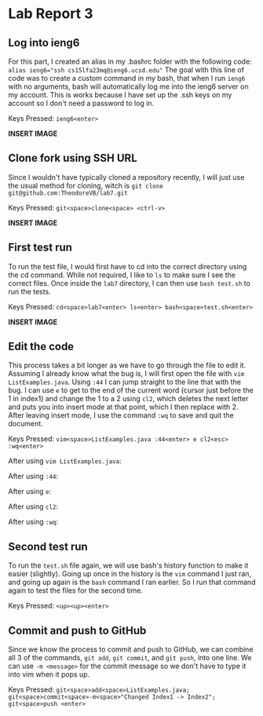 # Lab Report 3

## Log into ieng6

For this part, I created an alias in my .bashrc folder with the following code:
`alias ieng6="ssh cs15lfa23mq@ieng6.ucsd.edu"`
The goal with this line of code was to create a custom command in my bash, that when I run `ieng6` with no arguments, bash will automatically log me into the ieng6 server on my account. This is works because I have set up the .ssh keys on my account so I don't need a password to log in.

Keys Pressed: `ieng6<enter>`

**INSERT IMAGE**

## Clone fork using SSH URL

Since I wouldn't have typically cloned a repository recently, I will just use the usual method for cloning, witch is `git clone git@github.com:TheodoreVB/lab7.git`

Keys Pressed: `git<space>clone<space> <ctrl-v>`

**INSERT IMAGE**

## First test run

To run the test file, I would first have to cd into the correct directory using the cd command. While not required, I like to `ls` to make sure I see the correct files. Once inside the `lab7` directory, I can then use `bash test.sh` to run the tests.

Keys Pressed: `cd<space>lab7<enter> ls<enter> bash<space>test.sh<enter>`

**INSERT IMAGE**

## Edit the code

This process takes a bit longer as we have to go through the file to edit it. Assuming I already know what the bug is, I will first open the file with `vim ListExamples.java`. Using `:44` I can jump straight to the line that with the bug. I can use `e` to get to the end of the current word (cursor just before the 1 in index1) and change the 1 to a 2 using `cl2`, which deletes the next letter and puts you into insert mode at that point, which I then replace with 2. After leaving insert mode, I use the command `:wq` to save and quit the document.

Keys Pressed: `vim<space>ListExamples.java :44<enter> e cl2<esc> :wq<enter>`

After using `vim ListExamples.java`:


After using `:44`:


After using `e`:


After using `cl2`:


After using `:wq`:



## Second test run

To run the `test.sh` file again, we will use bash's history function to make it easier (slightly). Going up once in the history is the `vim` command I just ran, and going up again is the `bash` command I ran earlier. So I run that command again to test the files for the second time.

Keys Pressed: `<up><up><enter>`


## Commit and push to GitHub

Since we know the process to commit and push to GitHub, we can combine all 3 of the commands, `git add`, `git commit`, and `git push`, into one line. We can use `-m <message>` for the commit message so we don't have to type it into vim when it pops up.

Keys Pressed: `git<space>add<space>ListExamples.java; git<space>commit<space>-m<space>"Changed Index1 -> Index2"; git<space>push <enter>`














